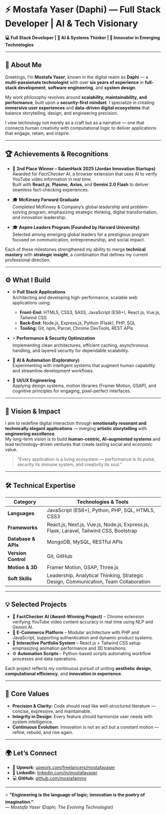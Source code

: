 # ⚡ Mostafa Yaser (Daphi) — Full Stack Developer | AI & Tech Visionary

**💻 Full Stack Developer | 🧠 AI & Systems Thinker | 🚀 Innovator in Emerging Technologies**

---

## 🌟 About Me

Greetings, I’m **Mostafa Yaser**, known in the digital realm as **Daphi** — a **multi-passionate technologist** with over **six years of experience** in **full-stack development**, **software engineering**, and **system design**.

My work philosophy revolves around **scalability, maintainability, and performance**, built upon a **security-first mindset**. I specialize in creating **immersive user experiences** and **data-driven digital ecosystems** that balance storytelling, design, and engineering precision.

I view technology not merely as a craft but as a narrative — one that connects human creativity with computational logic to deliver applications that engage, retain, and inspire.

---

## 🏆 Achievements & Recognitions

- 🥈 **2nd Place Winner – SalamHack 2025 (Jordan Innovation Startups)**  
  Awarded for *FactChecker AI*, a browser extension that uses AI to verify YouTube video information in real time.  
  Built with **React.js**, **Plasmo**, **Axios**, and **Gemini 2.0 Flash** to deliver seamless fact-checking experiences.

- 🎓 **McKinsey Forward Graduate**  
  Completed McKinsey & Company’s global leadership and problem-solving program, emphasizing strategic thinking, digital transformation, and innovation leadership.

- 🎓 **Aspire Leaders Program (Founded by Harvard University)**  
  Selected among emerging global leaders for a prestigious program focused on communication, entrepreneurship, and social impact.

Each of these milestones strengthened my ability to merge **technical mastery** with **strategic insight**, a combination that defines my current professional direction.

---

## ⚙️ What I Build

- 🌐 **Full Stack Applications**  
  Architecting and developing high-performance, scalable web applications using:  
  - **Front-End:** HTML5, CSS3, SASS, JavaScript (ES6+), React.js, Vue.js, Tailwind CSS  
  - **Back-End:** Node.js, Express.js, Python (Flask), PHP, SQL  
  - **Tooling:** Git, npm, Parcel, Chrome DevTools, REST APIs  

- ⚡ **Performance & Security Optimization**  
  Implementing clean architectures, efficient caching, asynchronous handling, and layered security for dependable scalability.

- 🧠 **AI & Automation (Exploratory)**  
  Experimenting with intelligent systems that augment human capability and streamline development workflows.

- 🎨 **UI/UX Engineering**  
  Applying design systems, motion libraries (Framer Motion, GSAP), and cognitive principles for engaging, pixel-perfect interfaces.

---

## 🚀 Vision & Impact

I aim to redefine digital interaction through **emotionally resonant and technically elegant applications** — merging **artistic storytelling** with **engineering excellence**.  
My long-term vision is to build **human-centric, AI-augmented systems** and lead technology-driven ventures that create lasting social and economic value.

> “Every application is a living ecosystem — performance is its pulse, security its immune system, and creativity its soul.”

---

## 🛠️ Technical Expertise

| **Category** | **Technologies & Tools** |
|---------------|---------------------------|
| **Languages** | JavaScript (ES6+), Python, PHP, SQL, HTML5, CSS3 |
| **Frameworks** | React.js, Next.js, Vue.js, Node.js, Express.js, Flask, Laravel, Tailwind CSS, Bootstrap |
| **Database & APIs** | MongoDB, MySQL, RESTful APIs |
| **Version Control** | Git, GitHub |
| **Motion & 3D** | Framer Motion, GSAP, Three.js |
| **Soft Skills** | Leadership, Analytical Thinking, Strategic Design, Communication, Team Collaboration |

---

## 💡 Selected Projects

- 🧠 **FactChecker AI (Award-Winning Project)** – Chrome extension verifying YouTube video content accuracy in real time using NLP and Gemini AI.  
- 🛒 **E-Commerce Platform** – Modular architecture with PHP and JavaScript, supporting authentication and dynamic product systems.  
- 🎨 **Interactive Portfolio System** – React.js + Tailwind CSS setup emphasizing animation performance and 3D transitions.  
- ⚙️ **Automation Scripts** – Python-based scripts automating workflow processes and data operations.  

Each project reflects my continuous pursuit of uniting **aesthetic design**, **computational efficiency**, and **innovation in experience**.

---

## 🧭 Core Values

- **Precision & Clarity:** Code should read like well-structured literature — concise, expressive, and maintainable.  
- **Integrity in Design:** Every feature should harmonize user needs with system intelligence.  
- **Continuous Evolution:** Innovation is not an act but a constant motion — refine, rebuild, and rise again.

---

## 🌍 Let’s Connect

- 💼 **Upwork:** [upwork.com/freelancers/mostafayaser](https://www.upwork.com/freelancers/~012ddbbb6c64aa0ccf)  
- 🔗 **LinkedIn:** [linkedin.com/in/mostafayaser](https://www.linkedin.com/in/mostafa-yaser)  
- 💻 **GitHub:** [github.com/mostafammy](https://github.com/mostafammy)  

---

⭐ **"Engineering is the language of logic; innovation is the poetry of imagination."**  
— *Mostafa Yaser (Daphi, The Evolving Technologist)*
